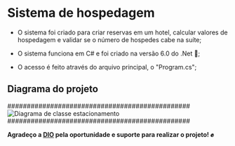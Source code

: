 # Sistema de hospedagem

- O sistema foi criado para criar reservas em um hotel, calcular valores de hospedagem e validar se o número de hospedes cabe na suíte;

- O sistema funciona em C# e foi criado na versão 6.0 do .Net 🏁;

- O acesso é feito através do arquivo principal, o "Program.cs";

## Diagrama do projeto

###############################################
![Diagrama de classe estacionamento](diagrama_classe_hotel.png)
###############################################

**Agradeço a [DIO](https://www.dio.me/) pela oportunidade e suporte para realizar o projeto! ✊**